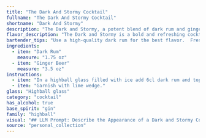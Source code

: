 ```yaml
---
title: "The Dark And Stormy Cocktail"
fullname: "The Dark And Stormy Cocktail"
shortname: "Dark And Stormy"
description: "The Dark and Stormy, a potent blend of dark rum and ginger beer, belongs to the Highball family, characterized by tall, refreshing drinks. Its origin is disputed, with claims from both Bermuda and Jamaica, but its popularity stems from its bold, spicy character, perfect for tropical climates. "
flavor_description: "The Dark and Stormy is a bold and refreshing cocktail with a spicy kick. Dark rum's molasses notes mingle with the ginger beer's zesty bite, creating a complex flavor profile. The sweetness of the rum is balanced by the ginger beer's effervescence and subtle spice, resulting in a well-rounded drink that's both invigorating and comforting. "
bartender_tips: "Use a high-quality dark rum for the best flavor.  Fresh ginger beer is ideal, but if using bottled, chill it thoroughly for a crisp taste. Build the drink over ice in a highball glass, pouring rum first, then ginger beer.  Gently stir to combine, leaving a bit of fizz on top. Garnish with a lime wedge or a sprig of fresh mint for an extra touch. "
ingredients:
  - item: "Dark Rum"
    measure: "1.75 oz"
  - item: "Ginger Beer"
    measure: "3.5 oz"
instructions:
  - item: "In a highball glass filled with ice add 6cl dark rum and top with ginger beer."
  - item: "Garnish with lime wedge."
glass: "Highball glass"
category: "cocktail"
has_alcohol: true
base_spirit: "gin"
family: "highball"
visual: "## LLM Prompt: Describe the Appearance of a Dark and Stormy Cocktail**Describe the appearance of a Dark and Stormy cocktail, focusing on the following details:*** **Glass type:** What kind of glass is it typically served in? (e.g., highball, Collins, etc.)* **Color:** What is the dominant color of the drink? Are there any variations or gradients?* **Clarity:** Is the drink clear, cloudy, or opaque? Are there any visible layers?* **Head:** What kind of head does the drink have, if any? (e.g., foam, bubbles, etc.)* **Garnish:** Are there any garnishes? If so, what are they and how do they look? * **Overall Impression:** Describe the overall aesthetic of the cocktail, using evocative language to convey its character.**Example:**A Dark and Stormy is a visually striking cocktail, served in a highball glass filled with a deep, rich, mahogany-colored liquid. The drink is opaque, with a thick, creamy head of ginger beer bubbles that slowly dissipates. A single lime wedge, sliced into quarters, adds a touch of bright green to the composition. Overall, the drink has a rugged, adventurous look, evoking images of stormy seas and tropical islands. "
source: "personal_collection"
---
```


